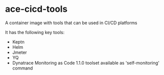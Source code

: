 # ace-cicd-tools
A container image with tools that can be used in CI/CD platforms

It has the following key tools:
- Keptn
- Helm
- Jmeter
- YQ
- Dynatrace Monitoring as Code 1.1.0 toolset available as 'self-monitoring' command